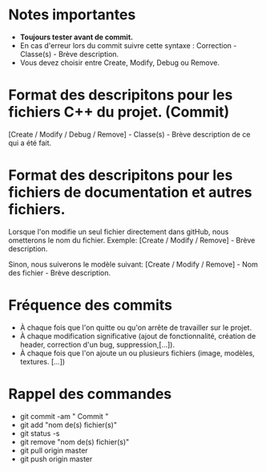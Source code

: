 # Notes importantes
 - **Toujours tester avant de commit.**
 - En cas d'erreur lors du commit suivre cette syntaxe : Correction - Classe(s) - Brève description.
 - Vous devez choisir entre Create, Modify, Debug ou Remove.

# Format des descripitons pour les fichiers C++ du projet. (Commit)
[Create / Modify / Debug / Remove] - Classe(s) - Brève description de ce qui a été fait.

# Format des descripitons pour les fichiers de documentation et autres fichiers.
Lorsque l'on modifie un seul fichier directement dans gitHub, nous ometterons le nom du fichier.
Exemple: [Create / Modify / Remove] - Brève description.

Sinon, nous suiverons le modèle suivant:
[Create / Modify / Remove] - Nom des fichier - Brève description.

# Fréquence des commits
 - À chaque fois que l'on quitte ou qu'on arrête de travailler sur le projet.
 - À chaque modification significative (ajout de fonctionnalité, création de header, correction d'un bug, suppression,[...]).
 - À chaque fois que l'on ajoute un ou plusieurs fichiers (image, modèles, textures. [...])
 
# Rappel des commandes
- git commit -am " Commit "
- git add "nom de(s) fichier(s)"
- git status -s
- git remove "nom de(s) fichier(s)"
- git pull origin master
- git push origin master
